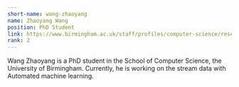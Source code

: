 ```yaml
---
short-name: wang-zhaoyang
name: Zhaoyang Wang
position: PhD Student
link: https://www.birmingham.ac.uk/staff/profiles/computer-science/research-student/wang-zhaoyang.aspx
rank: 2
---
```

Wang Zhaoyang is a PhD student in the School of Computer Science, the University of Birmingham. Currently, he is working on the stream data with Automated machine learning.